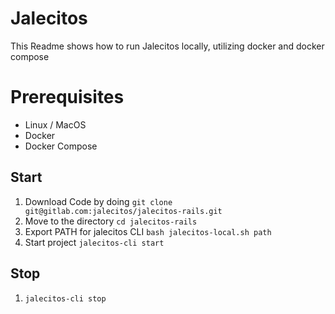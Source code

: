 # Jalecitos

This Readme shows how to run Jalecitos locally, utilizing docker and docker compose


# Prerequisites

- Linux / MacOS
- Docker
- Docker Compose

## Start

1. Download Code by doing `git clone git@gitlab.com:jalecitos/jalecitos-rails.git`
2. Move to the directory `cd jalecitos-rails`
3. Export PATH for jalecitos CLI `bash jalecitos-local.sh path`
4. Start project `jalecitos-cli start`

## Stop

1. `jalecitos-cli stop`
